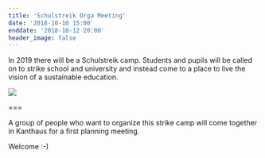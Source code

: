 ```yaml
---
title: 'Schulstreik Orga Meeting'
date: '2018-10-10 15:00'
enddate: '2018-10-12 20:00'
header_image: false
---
```


In 2019 there will be a Schulstreik camp. Students and pupils will be called on to strike school and university and instead come to a place to live the vision of a sustainable education.

![](vögel.jpg)

===

A group of people who want to organize this strike camp will come together in Kanthaus for a first planning meeting.

Welcome :-)
